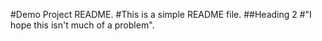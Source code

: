 #Demo Project README.
#This is a simple README file.
##Heading 2
#"I hope this isn't much of a problem".